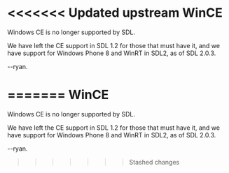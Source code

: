 <<<<<<< Updated upstream
WinCE
=====

Windows CE is no longer supported by SDL.

We have left the CE support in SDL 1.2 for those that must have it, and we
have support for Windows Phone 8 and WinRT in SDL2, as of SDL 2.0.3.

--ryan.

=======
WinCE
=====

Windows CE is no longer supported by SDL.

We have left the CE support in SDL 1.2 for those that must have it, and we
have support for Windows Phone 8 and WinRT in SDL2, as of SDL 2.0.3.

--ryan.

>>>>>>> Stashed changes
